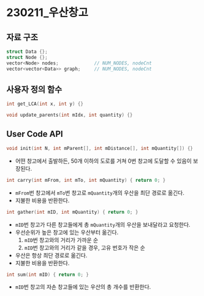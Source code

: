 # 230211_우산창고

## 자료 구조
```cpp
struct Data {};
struct Node {};
vector<Node> nodes;             // NUM_NODES, nodeCnt
vector<vector<Data>> graph;     // NUM_NODES, nodeCnt
```

## 사용자 정의 함수

```cpp
int get_LCA(int x, int y) {}
```
```cpp
void update_parents(int mIdx, int quantity) {}
``````

## User Code API

```cpp
void init(int N, int mParent[], int mDistance[], int mQuantity[]) {}
```
- 어떤 창고에서 출발하든, 50개 이하의 도로를 거쳐 0번 창고에 도달할 수 있음이 보장된다.

```cpp
int carry(int mFrom, int mTo, int mQuantity) { return 0; }
```
- `mFrom`번 창고에서 `mTo`번 창고로 `mQuantity`개의 우산을 최단 경로로 옮긴다.
- 지불한 비용을 반환한다.

```cpp
int gather(int mID, int mQuantity) { return 0; }
```
- `mID`번 창고가 다른 창고들에게 총 `mQuantity`개의 우산을 보내달라고 요청한다.
- 우선순위가 높은 창고에 있는 우산부터 옮긴다.
  1. `mID`번 창고와의 거리가 가까운 순
  2. `mID`번 창고와의 거리가 같을 경우, 고유 번호가 작은 순
- 우산은 항상 최단 경로로 옮긴다.
- 지불한 비용을 반환한다.


```cpp
int sum(int mID) { return 0; }
```
- `mID`번 창고의 자손 창고들에 있는 우산의 총 개수를 반환한다.
